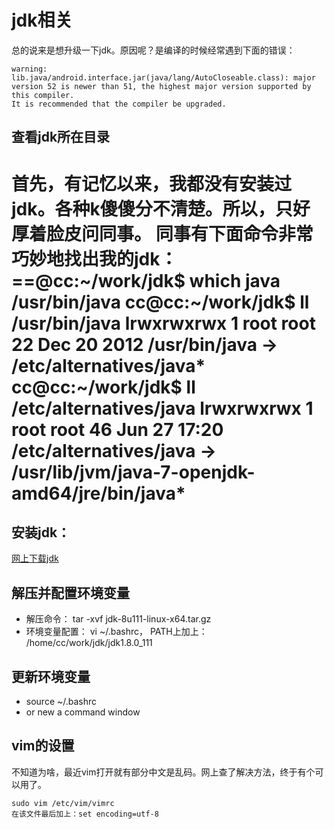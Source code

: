 # jdk相关
总的说来是想升级一下jdk。原因呢？是编译的时候经常遇到下面的错误：

	warning: lib.java/android.interface.jar(java/lang/AutoCloseable.class): major version 52 is newer than 51, the highest major version supported by this compiler.
  	It is recommended that the compiler be upgraded.

## 查看jdk所在目录
首先，有记忆以来，我都没有安装过jdk。各种k傻傻分不清楚。所以，只好厚着脸皮问同事。
同事有下面命令非常巧妙地找出我的jdk：
==@cc:~/work/jdk$ which java
/usr/bin/java
cc@cc:~/work/jdk$ ll /usr/bin/java
lrwxrwxrwx 1 root root 22 Dec 20  2012 /usr/bin/java -> /etc/alternatives/java*
cc@cc:~/work/jdk$ ll /etc/alternatives/java
lrwxrwxrwx 1 root root 46 Jun 27 17:20 /etc/alternatives/java -> /usr/lib/jvm/java-7-openjdk-amd64/jre/bin/java*
==

## 安装jdk：
[网上下载jdk](http://www.oracle.com/technetwork/java/javase/downloads/jdk8-downloads-2133151.html)

## 解压并配置环境变量
- 解压命令： tar -xvf jdk-8u111-linux-x64.tar.gz
- 环境变量配置： vi ~/.bashrc， PATH上加上： /home/cc/work/jdk/jdk1.8.0_111

## 更新环境变量
- source ~/.bashrc
- or new a command window

## vim的设置
不知道为啥，最近vim打开就有部分中文是乱码。网上查了解决方法，终于有个可以用了。
```
sudo vim /etc/vim/vimrc
在该文件最后加上：set encoding=utf-8
```
